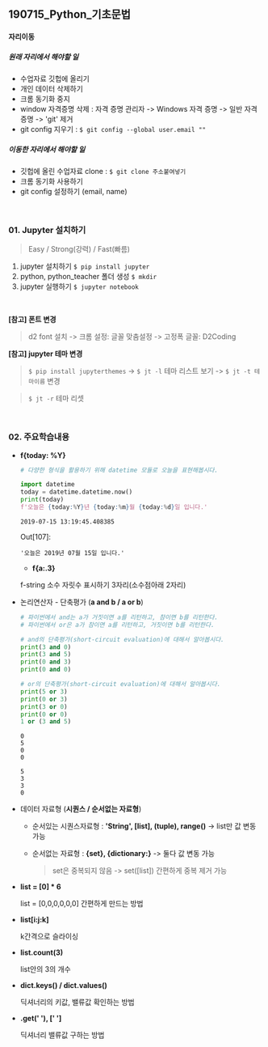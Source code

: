 ## 190715_Python_기초문법

#### 자리이동

##### 원래 자리에서 해야할 일

- 수업자료 깃헙에 올리기
- 개인 데이터 삭제하기
- 크롬 동기화 중지
- window 자격증명 삭제 : 자격 증명 관리자 -> Windows 자격 증명 ->  일반 자격증명 -> 'git' 제거
- git config 지우기 : `$ git config --global user.email ""`

##### 이동한 자리에서 해야할 일

- 깃헙에 올린 수업자료 clone : `$ git clone 주소붙여넣기`
- 크롬 동기화 사용하기
- git config 설정하기 (email, name)

<br>

### 01. Jupyter 설치하기

>  Easy / Strong(강력) / Fast(빠름)

1. jupyter 설치하기  `$ pip install jupyter`
2. python, python_teacher 폴더 생성 `$ mkdir `
3. jupyter 실행하기 `$ jupyter notebook`

<br>

**[참고] 폰트 변경** 

> d2 font 설치 -> 크롬 설정: 글꼴 맞춤설정 -> 고정폭 글꼴: D2Coding

**[참고] jupyter 테마 변경**

> `$ pip install jupyterthemes` -> `$ jt -l` 테마 리스트 보기 -> `$ jt -t 테마이름` 변경

> `$ jt -r` 테마 리셋

<br>

### 02. 주요학습내용

- **f{today: %Y}**

  ```python
  # 다양한 형식을 활용하기 위해 datetime 모듈로 오늘을 표현해봅시다.
  
  import datetime
  today = datetime.datetime.now()
  print(today)
  f'오늘은 {today:%Y}년 {today:%m}월 {today:%d}일 입니다.'
  ```

  ```
  2019-07-15 13:19:45.408385
  ```

  Out[107]:

  ```
  '오늘은 2019년 07월 15일 입니다.'
  ```

  

  - **f{a:.3}** 

  f-string 소수 자릿수 표시하기 3자리(소수점아래 2자리)

- 논리연산자 - 단축평가 (**a and b / a or b**)

  ```python
  # 파이썬에서 and는 a가 거짓이면 a를 리턴하고, 참이면 b를 리턴한다.
  # 파이썬에서 or은 a가 참이면 a를 리턴하고, 거짓이면 b를 리턴한다.
  
  # and의 단축평가(short-circuit evaluation)에 대해서 알아봅시다.
  print(3 and 0)
  print(3 and 5)
  print(0 and 3)
  print(0 and 0)
  
  # or의 단축평가(short-circuit evaluation)에 대해서 알아봅시다.
  print(5 or 3)
  print(0 or 3)
  print(3 or 0)
  print(0 or 0)
  1 or (3 and 5)
  ```

  ```
  0
  5
  0
  0
  ```

  ```
  5
  3
  3
  0
  ```

- 데이터 자료형 (**시퀀스 / 순서없는 자료형**)

  - 순서있는 시퀀스자료형 : **'String', [list], (tuple), range()** -> list만 값 변동 가능

  - 순서없는 자료형 : **{set}, {dictionary:}** -> 둘다 값 변동 가능

    > set은 중복되지 않음 -> set([list]) 간편하게 중복 제거 가능

- **list = [0] * 6**

  list = [0,0,0,0,0,0]  간편하게 만드는 방법

- **list[i:j:k]** 

  k간격으로 슬라이싱

- **list.count(3)**

  list안의 3의 개수

- **dict.keys() / dict.values()**

  딕셔너리의 키값, 밸류값 확인하는 방법

- **.get(' '), [' ']**

  딕셔너리 밸류값 구하는 방법